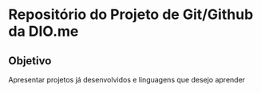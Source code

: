 # Repositório do Projeto de Git/Github da DIO.me

## Objetivo

Apresentar projetos já desenvolvidos e linguagens que desejo aprender
